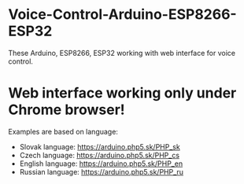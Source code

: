 # Voice-Control-Arduino-ESP8266-ESP32
These Arduino, ESP8266, ESP32 working with web interface for voice control.
# Web interface working only under Chrome browser!
Examples are based on language:
* Slovak language: https://arduino.php5.sk/PHP_sk
* Czech language: https://arduino.php5.sk/PHP_cs
* English language: https://arduino.php5.sk/PHP_en
* Russian language: https://arduino.php5.sk/PHP_ru
